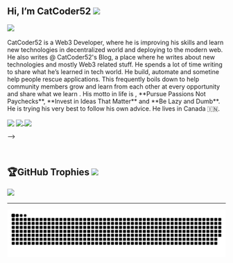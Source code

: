 ## Hi, I’m CatCoder52 <img src = "https://raw.githubusercontent.com/MartinHeinz/MartinHeinz/master/wave.gif" width = 30px> 
<p>
  <a href="https://github.com/DenverCoder1/readme-typing-svg"><img src="https://readme-typing-svg.herokuapp.com?&font=IBM+Plex+Sans&color=abcdef&size=20&lines=Welcome+to+my+GitHub+Profile!;I'm+a+Web3+Developer;Let's+learn+from+each+other" /></a>
</p>

<!-- <p align ="center">
  <a  href="https://viralsangani.me" target="_blank">
    <img src="https://img.shields.io/badge/My_Website-000000?style=for-the-badge&logo=Microsoft-edge&logoColor=white" alt="example"/>
  </a>	
  <a href="mailto:viral.sangani2011@gmail.com?subject=Feedback%20From%20Github&body=Hello," target="_blank">
    <img src="https://img.shields.io/badge/Gmail-D14836?style=for-the-badge&logo=gmail&logoColor=white" alt="example"/>
  </a>
   <a href="https://www.linkedin.com/in/viral-sangani/" target="_blank">
    <img alt="LinkedIn" src="https://img.shields.io/badge/LinkedIn-0077B5?style=for-the-badge&logo=linkedin&logoColor=white">
  </a>   
 
  </a>  
  <a href="https://twitter.com/viral_sangani_" target="_blank">
      <img src="https://img.shields.io/badge/Twitter-1DA1F2.svg?style=for-the-badge&logo=twitter&logoColor=white" alt="example"/>
  </a>
</p> -->


<p >CatCoder52 is a Web3 Developer, where he is improving his skills and learn new technologies in decentralized world and deploying to the modern web. He also writes @ CatCoder52's Blog, a place where he writes about new technologies and mostly Web3 related stuff. He spends a lot of time writing to share what he’s learned in tech world. He build, automate and sometine help people rescue applications. This frequently boils down to help community members grow and learn from each other at every opportunity and share what we learn . His motto in life is , **Pursue Passions Not Paychecks**, **Invest in Ideas That Matter** and **Be Lazy and Dumb**. He is trying his very best to follow his own advice. He lives in Canada 🇮🇳.
</p>


<!-- 
## Top Projects

<a href="https://github.com/CatCoder52/snapshot">   

  <!-- Change the `github-readme-stats.anuraghazra1.vercel.app` to `github-readme-stats.vercel.app`  -->

  <img align="center" src="https://github-readme-stats.vercel.app/api/pin/?username=viral-sangani&repo=blog.viralsangani.me&theme=tokyonight" />

</a>  

<a href="https://github.com/CatCoder52/videocall">

  <!-- Change the `github-readme-stats.anuraghazra1.vercel.app` to `github-readme-stats.vercel.app`  -->

  <img align="center" src="https://github-readme-stats.anuraghazra1.vercel.app/api/pin/?username=viral-sangani&repo=flutter_walletconnect&theme=tokyonight" />

</a> 


<a href="https://github.com/CatCoder52/chat">

  <!-- Change the `github-readme-stats.anuraghazra1.vercel.app` to `github-readme-stats.vercel.app`  -->

  <img align="center" src="https://github-readme-stats.anuraghazra1.vercel.app/api/pin/?username=viral-sangani&repo=Polymarket-clone&theme=tokyonight" />

</a>  -->


<!-- ## Github Stats <img src = "https://i.pinimg.com/originals/65/c4/f4/65c4f452571be1261e9c623f7da488ac.gif" width = 35px>


<details> 
  <summary><b>💻 GitHub Profile Stats</b></summary>
  <br/>
  <p align="center">
    <a href="https://github.com/anuraghazra/github-readme-stats"><img alt="Viral's Github Stats" src="https://github-readme-stats.vercel.app/api?username=viral-sangani&show_icons=true&count_private=true&theme=tokyonight" height="192px"/></a>
<br/>
  &nbsp;
	  <img src="https://github-readme-stats.vercel.app/api/top-langs?username=viral-sangani&show_icons=true&locale=en&layout=compact&theme=tokyonight" alt="viral-sangani" height="192px"/>
  <br/>
  </p>
</details> -->


<!-- <details>
  <summary><b>⚡ Recent GitHub Activity</b></summary>
  <br/>
   <a href="https://github.com/viral-sangani"><img alt="Viral's Activity Graph" src="https://activity-graph.herokuapp.com/graph?username=viral-sangani&custom_title=Ifeanyi's%20Contribution%20Graph&theme=react-dark" /></a>
  <br/>

</details> -->

<br/>

## 🏆GitHub Trophies <img src = "https://i.pinimg.com/originals/65/c4/f4/65c4f452571be1261e9c623f7da488ac.gif" width = 35px>
![](https://github-profile-trophy.vercel.app/?username=viral-sangani&theme=tokyonight&no-frame=false&no-bg=false&margin-w=4)



----

<p align="center">
  <img  src="https://raw.githubusercontent.com/Elanza-48/Elanza-48/main/resources/img/github-contribution-grid-snake.svg"
    alt="example" />
</p>
